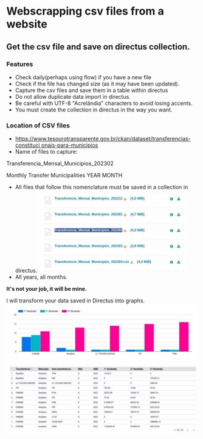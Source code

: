 ﻿# Webscrapping csv files from a website

## Get the csv file and save on directus collection.

### Features

- Check daily(perhaps using flow) if you have a new file
- Check if the file has changed size (as it may have been updated).
- Capture the csv files and save them in a table within directus
- Do not allow duplicate data import in directus.
- Be careful with UTF-8 "Acrelândia" characters to avoid losing accents.
- You must create the collection in directus in the way you want.

### Location of CSV files

- [https://www.tesourotransparente.gov.br/ckan/dataset/transferencias-constituci onais-para-municipios](https://www.tesourotransparente.gov.br/ckan/dataset/transferencias-constitucionais-para-municipios)
- Name of files to capture:

Transferencia_Mensal_Municipios_202302

Monthly Transfer Municipalities YEAR MONTH

- All files that follow this nomenclature must be saved in a collection in directus.![](Aspose.Words.9b6031b1-8951-4baa-8c63-bf4d0890875b.001.jpeg)
- All years, all months.

**It's not your job, it will be mine.**

I will transform your data saved in Directus into graphs.![](Aspose.Words.9b6031b1-8951-4baa-8c63-bf4d0890875b.002.jpeg)
